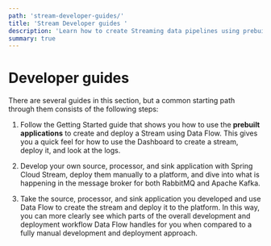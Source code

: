 ```yaml
---
path: 'stream-developer-guides/'
title: 'Stream Developer guides '
description: 'Learn how to create Streaming data pipelines using prebuilt microservices or create your own.'
summary: true
---
```


# Developer guides

There are several guides in this section, but a common starting path through them consists of the following steps:

1. Follow the Getting Started guide that shows you how to use the **prebuilt applications** to create and deploy a Stream using Data Flow. This gives you a quick feel for how to use the Dashboard to create a stream, deploy it, and look at the logs.

1. Develop your own source, processor, and sink application with Spring Cloud Stream, deploy them manually to a platform, and dive into what is happening in the message broker for both RabbitMQ and Apache Kafka.

1. Take the source, processor, and sink application you developed and use Data Flow to create the stream and deploy it to the platform. In this way, you can more clearly see which parts of the overall development and deployment workflow Data Flow handles for you when compared to a fully manual development and deployment approach.
